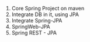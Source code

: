 1. Core Spring Project on maven
2. Integrate DB in it, using JPA
3. Integrate Spring-JPA
4. SpringWeb-JPA
5. Spring REST - JPA